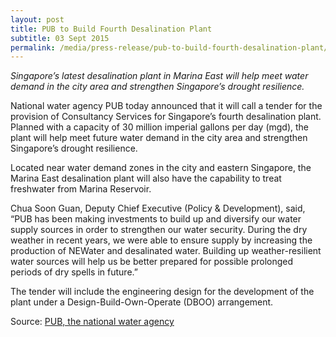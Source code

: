 ```yaml
---
layout: post
title: PUB to Build Fourth Desalination Plant
subtitle: 03 Sept 2015
permalink: /media/press-release/pub-to-build-fourth-desalination-plant/
---
```


*Singapore’s latest desalination plant in Marina East will help meet water demand in the city area and strengthen Singapore’s drought resilience.*

National water agency PUB today announced that it will call a tender for the provision of Consultancy Services for Singapore’s fourth desalination plant. Planned with a capacity of 30 million imperial gallons per day (mgd), the plant will help meet future water demand in the city area and strengthen Singapore’s drought resilience.

Located near water demand zones in the city and eastern Singapore, the Marina East desalination plant will also have the capability to treat freshwater from Marina Reservoir.

Chua Soon Guan, Deputy Chief Executive (Policy & Development), said, “PUB has been making investments to build up and diversify our water supply sources in order to strengthen our water security. During the dry weather in recent years, we were able to ensure supply by increasing the production of NEWater and desalinated water. Building up weather-resilient water sources will help us be better prepared for possible prolonged periods of dry spells in future.”

The tender will include the engineering design for the development of the plant under a Design-Build-Own-Operate (DBOO) arrangement.

Source: [<a href="https://www.pub.gov.sg/news/pressreleases/20150903" target="_blank">PUB, the national water agency</a>](https://www.pub.gov.sg/news/pressreleases/20150903)
